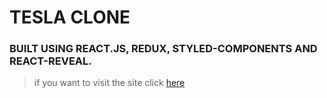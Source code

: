 # TESLA CLONE

### BUILT USING REACT.JS, REDUX, STYLED-COMPONENTS AND REACT-REVEAL.

> if you want to visit the site click [here](https://tesla-homepage-iota.vercel.app)
